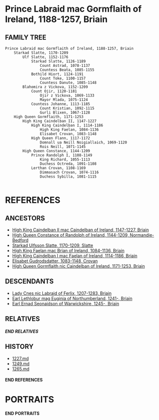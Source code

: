 # Prince Labraid mac Gormflaith of Ireland, 1188-1257, Briain

## FAMILY TREE 
```
Prince Labraid mac Gormflaith of Ireland, 1188-1257, Briain
    Starkad Slatte, 1170-1209
        Ulf Slatte, 1152-1176
            Starkad Slatte, 1126-1189
                Count Astrad, 1078-1137
                Countess Beata, 1085-1155
            Bothild Hiort, 1124-1191
                Count Toke, 1100-1157
                Countess Danute, 1085-1148
        Blahomira z Vickova, 1152-1209
            Count Ojir, 1120-1181
                Ojir z Vickova, 1069-1133
                Mayor Mlada, 1075-1124
            Countess Johanne, 1113-1185
                Count Kristian, 1092-1115
                Gurli Blixen, 1067-1128
    High Queen Gormflaith, 1171-1253
        High King Caindelban II, 1147-1227
            High King Caindelban I, 1114-1186
                High King Faelan, 1084-1136
                Elisabet Crovan, 1083-1148
            High Queen Flann, 1117-1172
                Domnall ua Neill Noigiallaich, 1069-1120
                Rois Neill, 1071-1145
        High Queen Constance, 1144-1209
            Prince Randolph I, 1108-1149
                King Richard, 1055-1113
                Duchess Octreda, 1091-1108
            Lerthan Crovan, 1108-1169
                Dimmasach Crovan, 1074-1116
                Duchess Sybilla, 1081-1115
            
```

# REFERENCES

## ANCESTORS
* [High King Caindelban II mac Caindelban of Ireland, 1147-1227, Briain](caindelban_ii_mac_caindelban_1147.md)
* [High Queen Constance of Randolph of Ireland, 1144-1209, Normandie-Bedford](constance_randolph_1144.md)
* [Starkad Ulfsson Slatte, 1170-1209, Slatte](starkad_ulfsson_1170.md)
* [High King Faelan mac Brian of Ireland, 1084-1136, Briain](faelan_mac_brian_1084.md)
* [High King Caindelban I mac Faelan of Ireland, 1114-1186, Briain](caindelban_i_mac_faelan_1114.md)
* [Elisabet Gudrodsdatter, 1083-1148, Crovan](elisabet_gudrodsdatter_1083.md)
* [High Queen Gormflaith nic Caindelban of Ireland, 1171-1253, Briain](gormflaith_nic_caindelban_1171.md)

## DESCENDANTS
* [Lady Cnes nic Labraid of Ferlix, 1207-1283, Briain](cnes_nic_labraid_1207.md)
* [Earl Lethlobur mag Euginia of Northumberland, 1241-, Briain](lethlobur_mag_euginia_1241.md)
* [Earl Ernad Seonaidson of Warwickshire, 1245-, Briain](ernad_seonaidson_1245.md)

## RELATIVES

##### END RELATIVES 
## HISTORY
* [1227.md](../h/1227.md)
* [1249.md](../h/1249.md)
* [1265.md](../h/1265.md)

#### END REFERENCES

# PORTRAITS

#### END PORTRAITS

